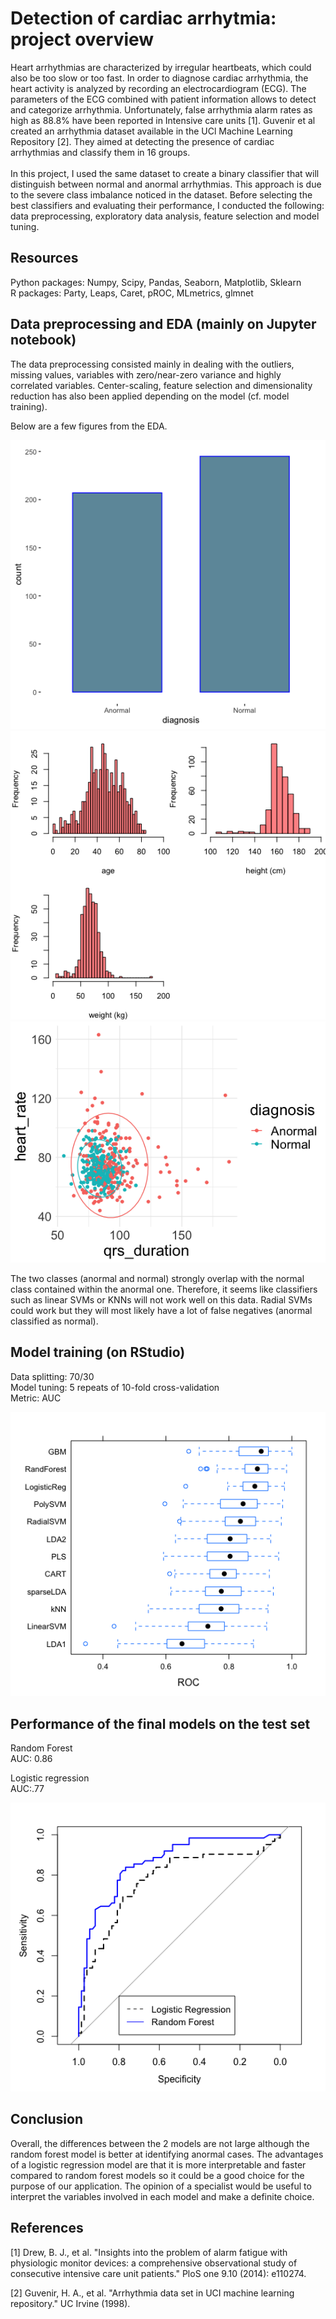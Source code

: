 # Detection of cardiac arrhytmia: project overview
Heart arrhythmias are characterized by irregular heartbeats, which could also be too slow or too fast. In order to diagnose cardiac arrhythmia, the heart activity is analyzed by recording an electrocardiogram (ECG). The parameters of the ECG combined with patient information allows to detect and categorize arrhythmia. Unfortunately, false arrhythmia alarm rates as high as 88.8% have been reported in Intensive care units [1]. Guvenir et al created an arrhythmia dataset available in the UCl Machine Learning Repository [2]. They aimed at detecting the presence of cardiac arrhythmias and classify them in 16 groups.  <br>
<br>
In this project, I used the same dataset to create a binary classifier that will distinguish between normal and anormal arrhythmias. This approach is due to the severe class imbalance noticed in the dataset. Before selecting the best classifiers and evaluating their performance, I conducted the following: data preprocessing, exploratory data analysis, feature selection and model tuning.  <br> 

## Resources
Python packages: Numpy, Scipy, Pandas, Seaborn, Matplotlib, Sklearn <br> 
R packages: Party, Leaps, Caret, pROC, MLmetrics, glmnet <br> 

## Data preprocessing and EDA (mainly on Jupyter notebook)

The data preprocessing consisted mainly in dealing with the outliers, missing values, variables with zero/near-zero variance and highly correlated variables. Center-scaling, feature selection and dimensionality reduction has also been applied depending on the model (cf. model training). 

Below are a few figures from the EDA. 

![class attribute](img/diagnosis.png)
![Patient info](img/patient_info.png)
![HR vs QRS](img/heartRate_vs_qrs.png) 

The two classes (anormal and normal) strongly overlap with the normal class contained within the anormal one. Therefore, it seems like classifiers such as linear SVMs or KNNs will not work well on this data. Radial SVMs could work but they will most likely have a lot of false negatives (anormal classified as normal). 

## Model training (on RStudio)
Data splitting: 70/30 <br>
Model tuning: 5 repeats of 10-fold cross-validation <br>
Metric: AUC <br>

![model comparison](img/model_comparison_roc.png)

## Performance of the final models on the test set 

Random Forest<br>
AUC: 0.86 <br>

Logistic regression<br>
AUC:.77<br>

![roc curves](img/roc_curves.png)
 
## Conclusion
Overall, the differences between the 2 models are not large although the random forest model is better at identifying anormal cases. The advantages of a logistic regression model are that it is more interpretable and faster compared to random forest models so it could be a good choice for the purpose of our application. The opinion of a specialist would be useful to interpret the variables involved in each model and make a definite choice.

## References

[1] Drew, B. J., et al. "Insights into the problem of alarm fatigue with physiologic monitor devices: a comprehensive observational study of consecutive intensive care unit patients." PloS one 9.10 (2014): e110274.<br>

[2] Guvenir, H. A., et al. "Arrhythmia data set in UCI machine learning repository." UC Irvine (1998).<br>


